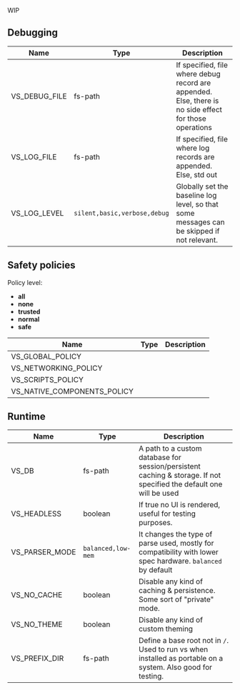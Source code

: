 WIP

## Debugging

| **Name**      | **Type**                     | **Description**                                                                                        |
| ------------- | ---------------------------- | ------------------------------------------------------------------------------------------------------ |
| VS_DEBUG_FILE | fs-path                      | If specified, file where debug record are appended. Else, there is no side effect for those operations |
| VS_LOG_FILE   | fs-path                      | If specified, file where log records are appended. Else, std out                                       |
| VS_LOG_LEVEL  | `silent,basic,verbose,debug` | Globally set the baseline log level, so that some messages can be skipped if not relevant.             |

## Safety policies

Policy level:

- **all**
- **none**
- **trusted**
- **normal**
- **safe**

| **Name**                    | **Type** | **Description** |
| --------------------------- | -------- | --------------- |
| VS_GLOBAL_POLICY            |          |                 |
| VS_NETWORKING_POLICY        |          |                 |
| VS_SCRIPTS_POLICY           |          |                 |
| VS_NATIVE_COMPONENTS_POLICY |          |                 |

## Runtime

| **Name**       | **Type**           | **Description**                                                                                                     |
| -------------- | ------------------ | ------------------------------------------------------------------------------------------------------------------- |
| VS_DB          | fs-path            | A path to a custom database for session/persistent caching & storage. If not specified the default one will be used |
| VS_HEADLESS    | boolean            | If true no UI is rendered, useful for testing purposes.                                                             |
| VS_PARSER_MODE | `balanced,low-mem` | It changes the type of parse used, mostly for compatibility with lower spec hardware. `balanced` by default         |
| VS_NO_CACHE    | boolean            | Disable any kind of caching & persistence. Some sort of "private" mode.                                             |
| VS_NO_THEME    | boolean            | Disable any kind of custom theming                                                                                  |
| VS_PREFIX_DIR  | fs-path            | Define a base root not in `/`. Used to run vs when installed as portable on a system. Also good for testing.        |
